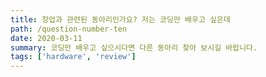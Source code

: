 ```yaml
---
title: 창업과 관련된 동아리인가요? 저는 코딩만 배우고 싶은데
path: /question-number-ten
date: 2020-03-11
summary: 코딩만 배우고 싶으시다면 다른 동아리 찾아 보시길 바랍니다. 
tags: ['hardware', 'review']
---
```



